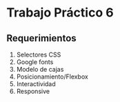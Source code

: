 # Trabajo Práctico 6
## Requerimientos
1. Selectores CSS
2. Google fonts
3. Modelo de cajas
4. Posicionamiento/Flexbox
5. Interactividad
6. Responsive